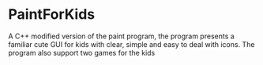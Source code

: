 # PaintForKids
A C++ modified version of the paint program, the program presents a familiar cute GUI for kids with clear, simple and easy to deal with icons. The program also support two games for the kids 
